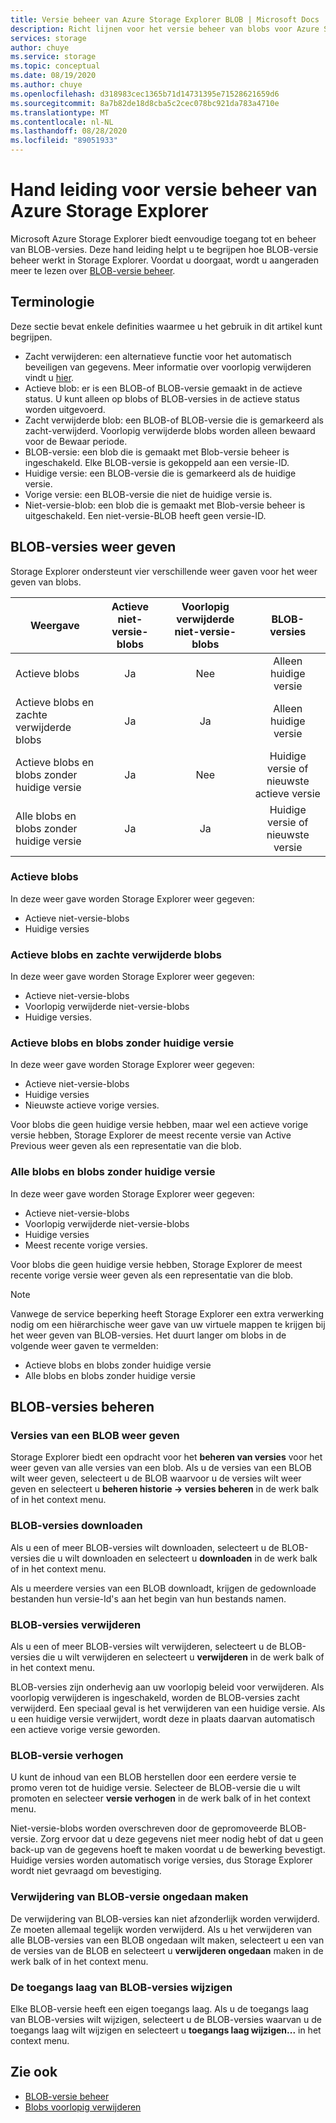 ```yaml
---
title: Versie beheer van Azure Storage Explorer BLOB | Microsoft Docs
description: Richt lijnen voor het versie beheer van blobs voor Azure Storage Explorer
services: storage
author: chuye
ms.service: storage
ms.topic: conceptual
ms.date: 08/19/2020
ms.author: chuye
ms.openlocfilehash: d318983cec1365b71d14731395e71528621659d6
ms.sourcegitcommit: 8a7b82de18d8cba5c2cec078bc921da783a4710e
ms.translationtype: MT
ms.contentlocale: nl-NL
ms.lasthandoff: 08/28/2020
ms.locfileid: "89051933"
---
```

# <a name="azure-storage-explorer-blob-versioning-guide"></a>Hand leiding voor versie beheer van Azure Storage Explorer

Microsoft Azure Storage Explorer biedt eenvoudige toegang tot en beheer van BLOB-versies. Deze hand leiding helpt u te begrijpen hoe BLOB-versie beheer werkt in Storage Explorer. Voordat u doorgaat, wordt u aangeraden meer te lezen over [BLOB-versie beheer](https://docs.microsoft.com/azure/storage/blobs/versioning-overview).

## <a name="terminology"></a>Terminologie

Deze sectie bevat enkele definities waarmee u het gebruik in dit artikel kunt begrijpen.

- Zacht verwijderen: een alternatieve functie voor het automatisch beveiligen van gegevens. Meer informatie over voorlopig verwijderen vindt u [hier](https://docs.microsoft.com/azure/storage/blobs/soft-delete-blob-overview).
- Actieve blob: er is een BLOB-of BLOB-versie gemaakt in de actieve status. U kunt alleen op blobs of BLOB-versies in de actieve status worden uitgevoerd.
- Zacht verwijderde blob: een BLOB-of BLOB-versie die is gemarkeerd als zacht-verwijderd. Voorlopig verwijderde blobs worden alleen bewaard voor de Bewaar periode.
- BLOB-versie: een blob die is gemaakt met Blob-versie beheer is ingeschakeld. Elke BLOB-versie is gekoppeld aan een versie-ID.
- Huidige versie: een BLOB-versie die is gemarkeerd als de huidige versie.
- Vorige versie: een BLOB-versie die niet de huidige versie is.
- Niet-versie-blob: een blob die is gemaakt met Blob-versie beheer is uitgeschakeld. Een niet-versie-BLOB heeft geen versie-ID.

## <a name="view-blob-versions"></a>BLOB-versies weer geven

Storage Explorer ondersteunt vier verschillende weer gaven voor het weer geven van blobs.

| Weergave | Actieve niet-versie-blobs | Voorlopig verwijderde niet-versie-blobs | BLOB-versies |
| ---- | :----------: | :-----------: | :------------------: |
| Actieve blobs | Ja | Nee | Alleen huidige versie |
| Actieve blobs en zachte verwijderde blobs | Ja | Ja | Alleen huidige versie |
| Actieve blobs en blobs zonder huidige versie | Ja | Nee | Huidige versie of nieuwste actieve versie |
| Alle blobs en blobs zonder huidige versie | Ja | Ja | Huidige versie of nieuwste versie |

### <a name="active-blobs"></a>Actieve blobs

In deze weer gave worden Storage Explorer weer gegeven:

- Actieve niet-versie-blobs
- Huidige versies

### <a name="active-blobs-and-soft-deleted-blobs"></a>Actieve blobs en zachte verwijderde blobs

In deze weer gave worden Storage Explorer weer gegeven:

- Actieve niet-versie-blobs
- Voorlopig verwijderde niet-versie-blobs
- Huidige versies.

### <a name="active-blobs-and-blobs-without-current-version"></a>Actieve blobs en blobs zonder huidige versie

In deze weer gave worden Storage Explorer weer gegeven:

- Actieve niet-versie-blobs
- Huidige versies
- Nieuwste actieve vorige versies. 

Voor blobs die geen huidige versie hebben, maar wel een actieve vorige versie hebben, Storage Explorer de meest recente versie van Active Previous weer geven als een representatie van die blob.

### <a name="all-blobs-and-blobs-without-current-version"></a>Alle blobs en blobs zonder huidige versie

In deze weer gave worden Storage Explorer weer gegeven:

- Actieve niet-versie-blobs
- Voorlopig verwijderde niet-versie-blobs
- Huidige versies
- Meest recente vorige versies. 

Voor blobs die geen huidige versie hebben, Storage Explorer de meest recente vorige versie weer geven als een representatie van die blob.

> [!Note]
> Vanwege de service beperking heeft Storage Explorer een extra verwerking nodig om een hiërarchische weer gave van uw virtuele mappen te krijgen bij het weer geven van BLOB-versies. Het duurt langer om blobs in de volgende weer gaven te vermelden:
> 
> - Actieve blobs en blobs zonder huidige versie
> - Alle blobs en blobs zonder huidige versie

## <a name="manage-blob-versions"></a>BLOB-versies beheren

### <a name="view-versions-of-a-blob"></a>Versies van een BLOB weer geven

Storage Explorer biedt een opdracht voor het **beheren van versies** voor het weer geven van alle versies van een blob. Als u de versies van een BLOB wilt weer geven, selecteert u de BLOB waarvoor u de versies wilt weer geven en selecteert u **beheren historie &rarr; versies beheren** in de werk balk of in het context menu.

### <a name="download-blob-versions"></a>BLOB-versies downloaden

Als u een of meer BLOB-versies wilt downloaden, selecteert u de BLOB-versies die u wilt downloaden en selecteert u **downloaden** in de werk balk of in het context menu.

Als u meerdere versies van een BLOB downloadt, krijgen de gedownloade bestanden hun versie-Id's aan het begin van hun bestands namen.

### <a name="delete-blob-versions"></a>BLOB-versies verwijderen

Als u een of meer BLOB-versies wilt verwijderen, selecteert u de BLOB-versies die u wilt verwijderen en selecteert u **verwijderen** in de werk balk of in het context menu.

BLOB-versies zijn onderhevig aan uw voorlopig beleid voor verwijderen. Als voorlopig verwijderen is ingeschakeld, worden de BLOB-versies zacht verwijderd. Een speciaal geval is het verwijderen van een huidige versie. Als u een huidige versie verwijdert, wordt deze in plaats daarvan automatisch een actieve vorige versie geworden.

### <a name="promote-blob-version"></a>BLOB-versie verhogen

U kunt de inhoud van een BLOB herstellen door een eerdere versie te promo veren tot de huidige versie. Selecteer de BLOB-versie die u wilt promoten en selecteer **versie verhogen** in de werk balk of in het context menu.

Niet-versie-blobs worden overschreven door de gepromoveerde BLOB-versie. Zorg ervoor dat u deze gegevens niet meer nodig hebt of dat u geen back-up van de gegevens hoeft te maken voordat u de bewerking bevestigt. Huidige versies worden automatisch vorige versies, dus Storage Explorer wordt niet gevraagd om bevestiging.

### <a name="undelete-blob-version"></a>Verwijdering van BLOB-versie ongedaan maken

De verwijdering van BLOB-versies kan niet afzonderlijk worden verwijderd. Ze moeten allemaal tegelijk worden verwijderd. Als u het verwijderen van alle BLOB-versies van een BLOB ongedaan wilt maken, selecteert u een van de versies van de BLOB en selecteert u **verwijderen ongedaan** maken in de werk balk of in het context menu.

### <a name="change-access-tier-of-blob-versions"></a>De toegangs laag van BLOB-versies wijzigen

Elke BLOB-versie heeft een eigen toegangs laag. Als u de toegangs laag van BLOB-versies wilt wijzigen, selecteert u de BLOB-versies waarvan u de toegangs laag wilt wijzigen en selecteert u **toegangs laag wijzigen...** in het context menu.

## <a name="see-also"></a>Zie ook

* [BLOB-versie beheer](https://docs.microsoft.com/azure/storage/blobs/versioning-overview)
* [Blobs voorlopig verwijderen](https://docs.microsoft.com/azure/storage/blobs/soft-delete-blob-overview)
